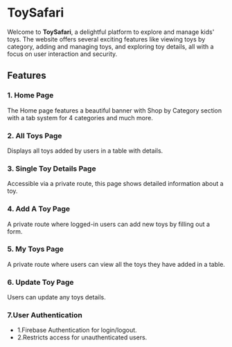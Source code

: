 # ToySafari

Welcome to **ToySafari**, a delightful platform to explore and manage kids' toys. The website offers several exciting features like viewing toys by category, adding and managing toys, and exploring toy details, all with a focus on user interaction and security.

## Features 

### 1. Home Page  
The Home page features a beautiful banner with Shop by Category section with a tab system for 4 categories and much more.

### 2. All Toys Page  
Displays all toys added by users in a table with details.

### 3. Single Toy Details Page  
Accessible via a private route, this page shows detailed information about a toy.

### 4. Add A Toy Page  
A private route where logged-in users can add new toys by filling out a form.

### 5. My Toys Page  
A private route where users can view all the toys they have added in a table.

### 6. Update Toy Page
Users can update any toys details.

### 7.User Authentication
- 1.Firebase Authentication for login/logout.
- 2.Restricts access for unauthenticated users.
